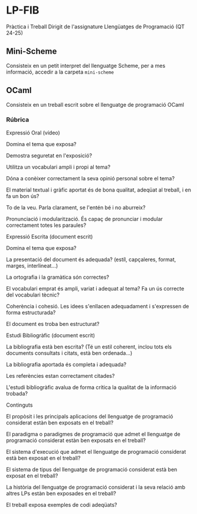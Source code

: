 # LP-FIB
Pràctica i Treball Dirigit de l'assignature Llengüatges de Programació (QT 24-25)

## Mini-Scheme
Consisteix en un petit interpret del llenguatge Scheme, per a mes informació, accedir a la carpeta `mini-scheme`

## OCaml
Consisteix en un treball escrit sobre el llenguatge de programació OCaml

### Rúbrica
Expressió Oral (vídeo)


Domina el tema que exposa?

Demostra seguretat en l'exposició?

Utilitza un vocabulari ampli i propi al tema?

Dóna a conèixer correctament la seva opinió personal sobre el tema?

El material textual i gràfic aportat és de bona qualitat, adeqüat al treball, i en fa un bon ús?

To de la veu. Parla clarament, se l'entén bé i no aburreix?

Pronunciació i modularització. És capaç de pronunciar i modular correctament totes les paraules?



Expressió Escrita (document escrit)


Domina el tema que exposa?

La presentació del document és adequada? (estíl, capçaleres, format, marges, interlineat...)

La ortografia i la gramàtica són correctes?

El vocabulari emprat és ampli, variat i adequat al tema? Fa un ús correcte del vocabulari tècnic?

Coherència i cohesió. Les idees s'enllacen adequadament i s'expressen de forma estructurada?

El document es troba ben estructurat?


Estudi Bibliogràfic (document escrit)


La bibliografia està ben escrita? (Té un estil coherent, inclou tots els documents consultats i citats, està ben ordenada...)

La bibliografia aportada és completa i adequada?

Les referències estan correctament citades?

L'estudi bibliogràfic avalua de forma crítica la qualitat de la informació trobada?


Continguts


El propòsit i les principals aplicacions del llenguatge de programació considerat estàn ben exposats en el treball?

El paradigma o paradigmes de programació que admet el llenguatge de programació considerat estàn ben exposats en el treball?

El sistema d'execució que admet el llenguatge de programació considerat està ben exposat en el treball?

El sistema de tipus del llenguatge de programació considerat està ben exposat en el treball?

La història del llenguatge de programació considerat i la seva relació amb altres LPs estàn ben exposades en el treball?

El treball exposa exemples de codi adeqüats?
